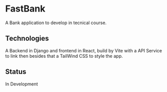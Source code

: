 # FastBank
A Bank application to develop in tecnical course.
## Technologies
A Backend in Django and frontend in React, build by Vite with a API Service to link then besides that a TailWind CSS to style the app.
## Status
In Development
